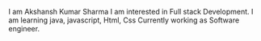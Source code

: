 I am Akshansh Kumar Sharma
I am interested in Full stack Development.
I am learning java, javascript, Html, Css
Currently working as Software engineer.

<!---
Akshansh0073/Akshansh0073 is a ✨ special ✨ repository because its `README.md` (this file) appears on your GitHub profile.
You can click the Preview link to take a look at your changes.
--->
